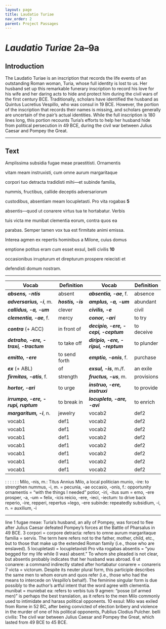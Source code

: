 ```yaml
---
layout: page
title: Laudatio Turiae
nav_order: 2
parent: Project Passages
---
```


# *Laudatio Turiae* 2a–9a

## Introduction

The Laudatio Turiae is an inscription that records the life events of an outstanding Roman woman, Turia, whose full identity is lost to us. Her husband set up this remarkable funerary inscription to record his love for
his wife and her daring acts to hide and protect him during the civil wars of the first century BCE. Traditionally, scholars have identified the husband as Quintus Lucretius Vespillo, who was consul in 19 BCE. However, the portion of the inscription that records their names is missing, and scholars generally are uncertain of the pair’s actual identities. While the full inscription is 180 lines long, this portion recounts Turia’s efforts to help her husband hide from political persecution in 49 BCE, during the civil war between Julius Caesar and Pompey the Great.

---------------

## Text

Amplissima subsidia fugae meae praestitisti. Ornamentis

vitam meam instruxisti, cum omne aurum margaritaque

corpori tuo detracta tradidisti mihi—et subinde familia,

nummis, fructibus, callide deceptis adversariorum

custodibus, absentiam meam locupletasti. Pro vita rogabas	**5**

absentis—quod ut conarere virtus tua te hortabatur. Verbis

tuis victa me munibat clementia eorum, contra quos ea

parabas. Semper tamen vox tua est firmitate animi emissa.

Interea agmen ex repertis hominibus a Milone, cuius domus

emptione potitus eram cum esset exsul, belli civilis			**10**

occasionibus irrupturum et direpturum prospere reiecisti et

defendisti domum nostram.


---------------

| Vocab | Definition | Vocab | Definition |
| -------- | ------- | -------- | ------- |
| **_absens, -ntis_** | absent | **_absentia, -ae_**, f. | absence |
| **_adversarius, -i_**, m. | **_hostis, -is_** | **_amplus, -a, -um_** | abundant |
| **_callidus, -a, -um_** | clever | **_civilis, -e_** | civil |
| **_clementia, -ae_**, f. | mercy | **_conor, -ari_** | to try |
| **_contra_** (+ ACC) | in front of | **_decipio, -ere, -cepi, -ceptum_** | to deceive |
| **_detraho, -ere, -traxi, -tractum_** | to take off | **_diripio, -ere, -ripui, -reptum_** | to plunder |
| **_emitto, -ere_** | to send forth | **_emptio, -onis_**, f. | purchase |
| **_ex_** (+ ABL) | of | **_exsul, -is_**, m./f. | an exile |
| **_firmitas, -atis_**, f. | strength | **_fructus, -us_**, m. | provisions |
| **_hortor, -ari_** | to urge | **_instruo, -ere, instruxi_** | to provide |
| **_irrumpo, -ere, -rupi, ruptum_** | to break in | **_locupleto, -are, -avi_** | to enrich |
| **_margaritum, -i_**, n. | jewelry | vocab2 | def2 |
| vocab1 | def1 | vocab2 | def2 |
| vocab1 | def1 | vocab2 | def2 |
| vocab1 | def1 | vocab2 | def2 |
| vocab1 | def1 | vocab2 | def2 |
| vocab1 | def1 | vocab2 | def2 |
| vocab1 | def1 | vocab2 | def2 |
| vocab1 | def1 | vocab2 | def2 |



: 
: 
: 
: 
: 
: 
Milo, -nis, m.: Titus Annius Milo, a local politician
munio, -ire: to strengthen
nummus, -i, m. = pecunia, -ae
occasio, -onis, f.: opportunity
ornamentis = “with the things I needed”
potior, -iri, -itus sum = emo, -ere
prosper, -a, -um = felix, -icis
reicio, -ere, -ieci, -iectum: to drive back
reperio, -ire, repperi, repertus =lego, -ere
subinde: repeatedly
subsidium, -i, n. = auxilium, -i 

 
---------


line 1 	fugae meae: Turia’s husband, an ally of Pompey, was forced to flee after Julius Caesar defeated Pompey’s forces at the Battle of Pharsalus in 49 BCE.
        3 	corpori = corpore
 	detracta: refers to omne aurum margaritaque
 	familia = servis. The term here refers not to the father, mother, child, etc., but to those that make up the extended Roman family (i.e., those who are enslaved).
        5 	locupletasti = locupletavisti
 	Pro vita rogabas absentis = “you begged for my life while (I was) absent.”  To whom she pleaded is not clear, but absentis probably indicates that her husband was abroad.
        6 	ut conarere: a command indirectly stated after hortabatur
 	conarere = conareris
        7 	victa = victorum. Despite its neuter plural form, this participle describes the same men to whom eorum and quos refer (i.e., those who had the means to intercede on Vespillo’s behalf). The feminine singular form is due possibly to the author’s artful intent that the word agree with clementia.
 	munibat = muniebat
 	ea: refers to verbis tuis
        9 	agmen: “posse (of armed men)” is perhaps the best translation, as it refers to the men Milo commonly used to intimidate and harass political opponents.
      10 	exsul: Milo was exiled from Rome in 52 BC, after being convicted of election bribery and violence in the murder of one of his political opponents, Publius Clodius Pulcher.
 	belli civilis: The civil war between Julius Caesar and Pompey the Great, which lasted from 49 BCE to 45 BCE.
